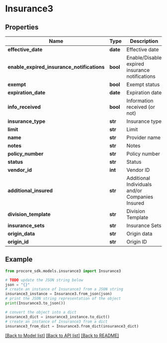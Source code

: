 # Insurance3


## Properties

Name | Type | Description | Notes
------------ | ------------- | ------------- | -------------
**effective_date** | **date** | Effective date | [optional] 
**enable_expired_insurance_notifications** | **bool** | Enable/Disable expired insurance notifications | [optional] [default to True]
**exempt** | **bool** | Exempt status | [optional] 
**expiration_date** | **date** | Expiration date | [optional] 
**info_received** | **bool** | Information received (or not) | [optional] 
**insurance_type** | **str** | Insurance type | [optional] 
**limit** | **str** | Limit | [optional] 
**name** | **str** | Provider name | [optional] 
**notes** | **str** | Notes | [optional] 
**policy_number** | **str** | Policy number | [optional] 
**status** | **str** | Status | [optional] 
**vendor_id** | **int** | Vendor ID | 
**additional_insured** | **str** | Additional Individuals and/or Companies Insured | [optional] 
**division_template** | **str** | Division Template | [optional] 
**insurance_sets** | **str** | Insurance Sets | [optional] 
**origin_data** | **str** | Origin data | [optional] 
**origin_id** | **str** | Origin ID | [optional] 

## Example

```python
from procore_sdk.models.insurance3 import Insurance3

# TODO update the JSON string below
json = "{}"
# create an instance of Insurance3 from a JSON string
insurance3_instance = Insurance3.from_json(json)
# print the JSON string representation of the object
print(Insurance3.to_json())

# convert the object into a dict
insurance3_dict = insurance3_instance.to_dict()
# create an instance of Insurance3 from a dict
insurance3_from_dict = Insurance3.from_dict(insurance3_dict)
```
[[Back to Model list]](../README.md#documentation-for-models) [[Back to API list]](../README.md#documentation-for-api-endpoints) [[Back to README]](../README.md)


